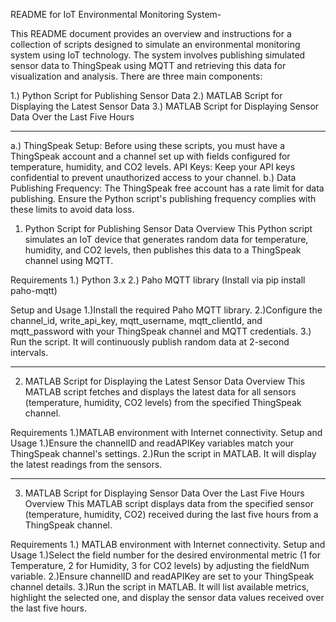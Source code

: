 README for IoT Environmental Monitoring System-

This README document provides an overview and instructions for a collection of scripts designed to simulate an environmental monitoring system using IoT technology. The system involves publishing simulated sensor data to ThingSpeak using MQTT and retrieving this data for visualization and analysis. There are three main components:

1.) Python Script for Publishing Sensor Data
2.) MATLAB Script for Displaying the Latest Sensor Data
3.) MATLAB Script for Displaying Sensor Data Over the Last Five Hours

------------------------------------------------------------------------------------------------------------------------------------------------------------------------------------

a.) ThingSpeak Setup: Before using these scripts, you must have a ThingSpeak account and a channel set up with fields configured for temperature, humidity, and CO2 levels.
API Keys: Keep your API keys confidential to prevent unauthorized access to your channel.
b.) Data Publishing Frequency: The ThingSpeak free account has a rate limit for data publishing. Ensure the Python script's publishing frequency complies with these limits to avoid data loss.


1. Python Script for Publishing Sensor Data
Overview
This Python script simulates an IoT device that generates random data for temperature, humidity, and CO2 levels, then publishes this data to a ThingSpeak channel using MQTT.

Requirements
1.) Python 3.x
2.) Paho MQTT library (Install via pip install paho-mqtt)


Setup and Usage
1.)Install the required Paho MQTT library.
2.)Configure the channel_id, write_api_key, mqtt_username, mqtt_clientId, and mqtt_password with your ThingSpeak channel and MQTT credentials.
3.) Run the script. It will continuously publish random data at 2-second intervals.

-------------------------------------------------------------------------------------------------------------------------------------------------------------------------------------

2. MATLAB Script for Displaying the Latest Sensor Data
Overview
This MATLAB script fetches and displays the latest data for all sensors (temperature, humidity, CO2 levels) from the specified ThingSpeak channel.

Requirements
1.)MATLAB environment with Internet connectivity.
Setup and Usage
1.)Ensure the channelID and readAPIKey variables match your ThingSpeak channel's settings.
2.)Run the script in MATLAB. It will display the latest readings from the sensors.

-------------------------------------------------------------------------------------------------------------------------------------------------------------------------------------

3. MATLAB Script for Displaying Sensor Data Over the Last Five Hours
Overview
This MATLAB script displays data from the specified sensor (temperature, humidity, CO2) received during the last five hours from a ThingSpeak channel.

Requirements
1.) MATLAB environment with Internet connectivity.
Setup and Usage
1.)Select the field number for the desired environmental metric (1 for Temperature, 2 for Humidity, 3 for CO2 levels) by adjusting the fieldNum variable.
2.)Ensure channelID and readAPIKey are set to your ThingSpeak channel details.
3.)Run the script in MATLAB. It will list available metrics, highlight the selected one, and display the sensor data values received over the last five hours.
